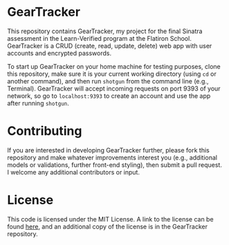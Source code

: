 # GearTracker

This repository contains GearTracker, my project for the final Sinatra assessment in the Learn-Verified program at the Flatiron School. GearTracker is a CRUD (create, read, update, delete) web app with user accounts and encrypted passwords.

To start up GearTracker on your home machine for testing purposes, clone this repository, make sure it is your current working directory (using `cd` or another command), and then run `shotgun` from the command line (e.g., Terminal). GearTracker will accept incoming requests on port 9393 of your network, so go to `localhost:9393` to create an account and use the app after running `shotgun`.

# Contributing

If you are interested in developing GearTracker further, please fork this repository and make whatever improvements interest you (e.g., additional models or validations, further front-end styling), then submit a pull request. I welcome any additional contributors or input.

# License

This code is licensed under the MIT License. A link to the license can be found [here](https://opensource.org/licenses/MIT), and an additional copy of the license is in the GearTracker repository.
